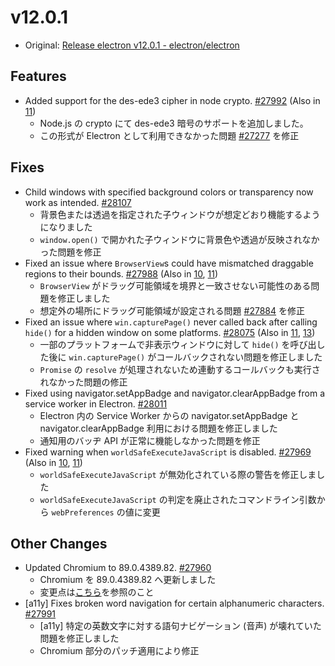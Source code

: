 # v12.0.1

- Original: [Release electron v12.0.1 - electron/electron](https://github.com/electron/electron/releases/tag/v12.0.1)

## Features

- Added support for the des-ede3 cipher in node crypto. [#27992](https://github.com/electron/electron/pull/27992) (Also in [11](https://github.com/electron/electron/pull/27993))
  - Node.js の crypto にて des-ede3 暗号のサポートを追加しました。
  - この形式が Electron として利用できなかった問題 [#27277](https://github.com/electron/electron/issues/27277) を修正

## Fixes

- Child windows with specified background colors or transparency now work as intended. [#28107](https://github.com/electron/electron/pull/28107)
  - 背景色または透過を指定された子ウィンドウが想定どおり機能するようになりました
  - `window.open()` で開かれた子ウィンドウに背景色や透過が反映されなかった問題を修正
- Fixed an issue where `BrowserView`s could have mismatched draggable regions to their bounds. [#27988](https://github.com/electron/electron/pull/27988) (Also in [10](https://github.com/electron/electron/pull/27986), [11](https://github.com/electron/electron/pull/27987))
  - `BrowserView` がドラッグ可能領域を境界と一致させない可能性のある問題を修正しました
  - 想定外の場所にドラッグ可能領域が設定される問題 [#27884](https://github.com/electron/electron/issues/27884) を修正
- Fixed an issue where `win.capturePage()` never called back after calling `hide()` for a hidden window on some platforms. [#28075](https://github.com/electron/electron/pull/28075) (Also in [11](https://github.com/electron/electron/pull/28074), [13](https://github.com/electron/electron/pull/28076))
  - 一部のプラットフォームで非表示ウィンドウに対して `hide()` を呼び出した後に `win.capturePage()` がコールバックされない問題を修正しました
  - `Promise` の `resolve` が処理されないため連動するコールバックも実行されなかった問題の修正
- Fixed using navigator.setAppBadge and navigator.clearAppBadge from a service worker in Electron. [#28011](https://github.com/electron/electron/pull/28011)
  - Electron 内の Service Worker からの navigator.setAppBadge と navigator.clearAppBadge 利用における問題を修正しました
  - 通知用のバッヂ API が正常に機能しなかった問題を修正
- Fixed warning when `worldSafeExecuteJavaScript` is disabled. [#27969](https://github.com/electron/electron/pull/27969) (Also in [10](https://github.com/electron/electron/pull/27974), [11](https://github.com/electron/electron/pull/27968))
  - `worldSafeExecuteJavaScript` が無効化されている際の警告を修正しました
  - `worldSafeExecuteJavaScript` の判定を廃止されたコマンドライン引数から `webPreferences` の値に変更

## Other Changes

- Updated Chromium to 89.0.4389.82. [#27960](https://github.com/electron/electron/pull/27960)
  - Chromium を 89.0.4389.82 へ更新しました
  - 変更点は[こちら](https://chromium.googlesource.com/chromium/src/+log/89.0.4389.69..89.0.4389.82?n=10000&pretty=fuller)を参照のこと
- [a11y] Fixes broken word navigation for certain alphanumeric characters. [#27991](https://github.com/electron/electron/pull/27991)
  - [a11y] 特定の英数文字に対する語句ナビゲーション (音声) が壊れていた問題を修正しました
  - Chromium 部分のパッチ適用により修正
